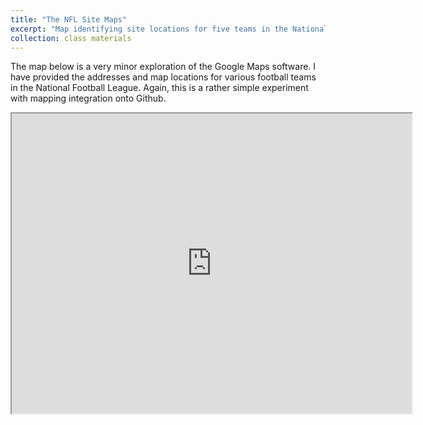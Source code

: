```yaml
---
title: "The NFL Site Maps"
excerpt: "Map identifying site locations for five teams in the National Football League."
collection: class materials
---
```


The map below is a very minor exploration of the Google Maps software. I have provided the addresses and map locations for various football teams in the National Football League. Again, this is a rather simple experiment with mapping integration onto Github. 

<iframe src="https://www.google.com/maps/d/embed?mid=1X9WMFwWYZF8Rr-rQu__0RvFlQOGdUfU&ehbc=2E312F" width="640" height="480"></iframe>
